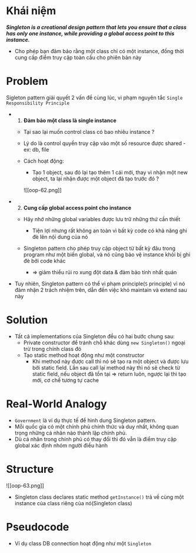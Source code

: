 
# Khái niệm

***Singleton is a creational design pattern that lets you ensure that a class has only one instance, while providing a global access point to this instance.***

- Cho phép bạn đảm bảo rằng một class chỉ có một instance, đồng thời cung cấp điểm truy cập toàn cầu cho phiên bản này

# Problem

Sigleton pattern giải quyết 2 vấn đề cùng lúc, vi phạm nguyên tắc `Single Responsibility Principle`

- 1. **Đảm bảo một class là single instance**
	- Tại sao lại muốn control class có bao nhiêu instance ?
	- Lý do là control quyền truy cập vào một số resource được shared - ex: db, file
	
	- Cách hoạt động: 
		- Tạo 1 object, sau đó lại tạo thêm 1 cái mới, thay vì nhận một new object, ta lại nhận được một object đã tạo trước đó ?

		![[oop-62.png]]


- 2. **Cung cấp global access point cho instance**
	- Hãy nhớ những global variables được lưu trữ những thứ cần thiết
		- Tiện lợi nhưng rất không an toàn vì bất kỳ code có khả năng ghi đè lên nội dung của nó
	
	- Singleton pattern cho phép truy cập object từ bất kỳ đâu trong program như một biến global, và nó cũng bảo vệ instance khỏi bị ghi đè bởi code khác
		- => giảm thiểu rủi ro xung đột data & đảm bảo tính nhất quán

- Tuy nhiên, Singleton pattern có thể vi phạm principle(`S` principle) vì nó đảm nhận 2 trách nhiệm trên,  dẫn đến việc khó maintain và extend sau này

# Solution

- Tất cả implementations của Singleton đều có hai bước chung sau:
	- Private constructor để tránh chỗ khác dùng `new Singleton()` ngoại trừ trong chính class đó
	- Tạo static method hoạt động như một constructor
		- Khi method này được call thì nó sẽ tạo ra một object và được lưu bởi static field. Lần sau call lại method này thì nó sẽ check từ static field, nếu object đã tồn tại => return luôn, ngược lại thì tạo mới, cơ chế tương tự cache

# Real-World Analogy

- `Government` là ví dụ thực tế để hình dung Singleton pattern. 
- Mỗi quốc gia có một chính phủ chính thức và duy nhất, không quan trọng những cá nhân nào thành lập chính phủ.
- Dù cá nhân trong chính phủ có thay đổi thì đó vẫn là điểm truy cập global xác định nhóm người điều hành
	
# Structure

![[oop-63.png]]

- Singleton class declares static method `getInstance()` trả về cùng một instance của class riêng của nó(Singleton class)

# Pseudocode

- Ví dụ class DB connection hoạt động như một `Singleton`

